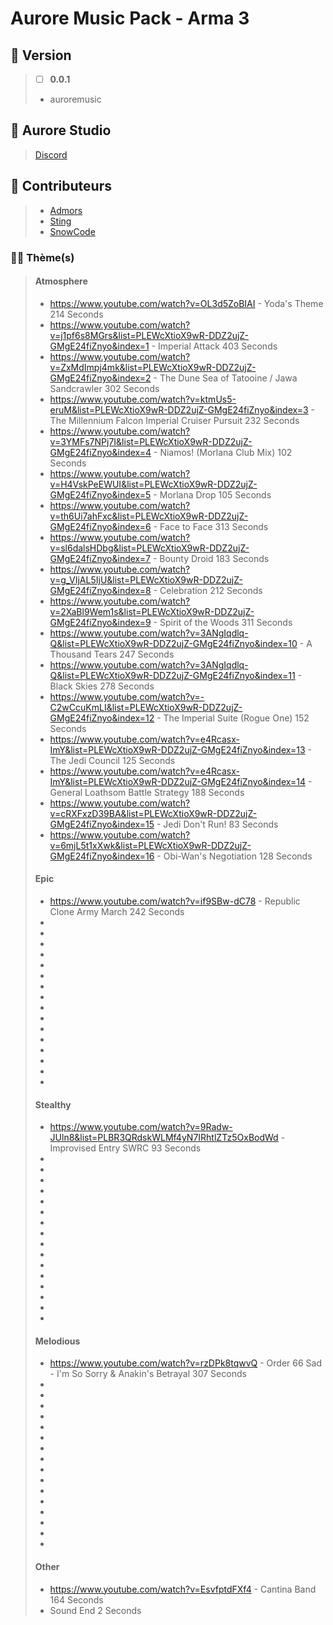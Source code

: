 # Aurore Music Pack - Arma 3

## 🎫 Version
> - [ ] **0.0.1**
> 
> - auroremusic

## 🏢 Aurore Studio
> [Discord](https://discord.gg/JMZukzqDGx)

## 🤝 Contributeurs
> + [Admors](https://steamcommunity.com/profiles/76561198134513977/)
> + [Sting](https://steamcommunity.com/profiles/76561198272941463/)
> + [SnowCode](https://github.com/chopin2712)

### 🧑‍💻 Thème(s)
> #### Atmosphere
> - https://www.youtube.com/watch?v=OL3d5ZoBIAI - Yoda's Theme 214 Seconds
> - https://www.youtube.com/watch?v=j1pf6s8MGrs&list=PLEWcXtioX9wR-DDZ2ujZ-GMgE24fiZnyo&index=1 - Imperial Attack 403 Seconds 
> - https://www.youtube.com/watch?v=ZxMdImpj4mk&list=PLEWcXtioX9wR-DDZ2ujZ-GMgE24fiZnyo&index=2 - The Dune Sea of Tatooine / Jawa Sandcrawler 302 Seconds
> - https://www.youtube.com/watch?v=ktmUs5-eruM&list=PLEWcXtioX9wR-DDZ2ujZ-GMgE24fiZnyo&index=3 - The Millennium Falcon Imperial Cruiser Pursuit 232 Seconds
> - https://www.youtube.com/watch?v=3YMFs7NPj7I&list=PLEWcXtioX9wR-DDZ2ujZ-GMgE24fiZnyo&index=4 - Niamos! (Morlana Club Mix) 102 Seconds
> - https://www.youtube.com/watch?v=H4VskPeEWUI&list=PLEWcXtioX9wR-DDZ2ujZ-GMgE24fiZnyo&index=5 - Morlana Drop 105 Seconds
> - https://www.youtube.com/watch?v=th6Ui7ahFxc&list=PLEWcXtioX9wR-DDZ2ujZ-GMgE24fiZnyo&index=6 - Face to Face 313 Seconds
> - https://www.youtube.com/watch?v=sl6dalsHDbg&list=PLEWcXtioX9wR-DDZ2ujZ-GMgE24fiZnyo&index=7 - Bounty Droid 183 Seconds
> - https://www.youtube.com/watch?v=g_VIjAL5IjU&list=PLEWcXtioX9wR-DDZ2ujZ-GMgE24fiZnyo&index=8 - Celebration 212 Seconds
> - https://www.youtube.com/watch?v=2XaBl9Wem1s&list=PLEWcXtioX9wR-DDZ2ujZ-GMgE24fiZnyo&index=9 - Spirit of the Woods 311 Seconds
> - https://www.youtube.com/watch?v=3ANgIqdlq-Q&list=PLEWcXtioX9wR-DDZ2ujZ-GMgE24fiZnyo&index=10 - A Thousand Tears 247 Seconds
> - https://www.youtube.com/watch?v=3ANgIqdlq-Q&list=PLEWcXtioX9wR-DDZ2ujZ-GMgE24fiZnyo&index=11 - Black Skies 278 Seconds
> - https://www.youtube.com/watch?v=-C2wCcuKmLI&list=PLEWcXtioX9wR-DDZ2ujZ-GMgE24fiZnyo&index=12 - The Imperial Suite (Rogue One) 152 Seconds
> - https://www.youtube.com/watch?v=e4Rcasx-ImY&list=PLEWcXtioX9wR-DDZ2ujZ-GMgE24fiZnyo&index=13 - The Jedi Council 125 Seconds
> - https://www.youtube.com/watch?v=e4Rcasx-ImY&list=PLEWcXtioX9wR-DDZ2ujZ-GMgE24fiZnyo&index=14 - General Loathsom Battle Strategy 188 Seconds
> - https://www.youtube.com/watch?v=cRXFxzD39BA&list=PLEWcXtioX9wR-DDZ2ujZ-GMgE24fiZnyo&index=15 - Jedi Don't Run! 83 Seconds
> - https://www.youtube.com/watch?v=6mjL5t1xXwk&list=PLEWcXtioX9wR-DDZ2ujZ-GMgE24fiZnyo&index=16 - Obi-Wan's Negotiation 128 Seconds
> #### Epic
> - https://www.youtube.com/watch?v=if9SBw-dC78 - Republic Clone Army March 242 Seconds
> -
> -
> -
> -
> -
> -
> -
> -
> -
> -
> -
> -
> -
> -
> -
> -
> #### Stealthy
> - https://www.youtube.com/watch?v=9Radw-JUln8&list=PLBR3QRdskWLMf4yN7IRhtlZTz5OxBodWd - Improvised Entry SWRC 93 Seconds
> -
> -
> -
> -
> -
> -
> -
> -
> -
> -
> -
> -
> -
> -
> -
> -
> #### Melodious
> - https://www.youtube.com/watch?v=rzDPk8tqwvQ - Order 66 Sad - I'm So Sorry & Anakin's Betrayal 307 Seconds 
> -
> -
> -
> -
> -
> -
> -
> -
> -
> -
> -
> -
> -
> -
> -
> -
> #### Other
> - https://www.youtube.com/watch?v=EsvfptdFXf4 - Cantina Band 164 Seconds 
> - Sound End 2 Seconds 
